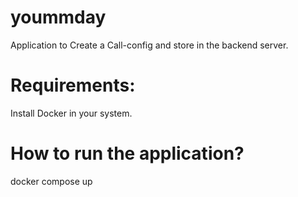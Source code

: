 # yoummday
Application to Create a Call-config and store in the backend server.

# Requirements:

Install Docker in your system.

# How to run the application?

docker compose up
